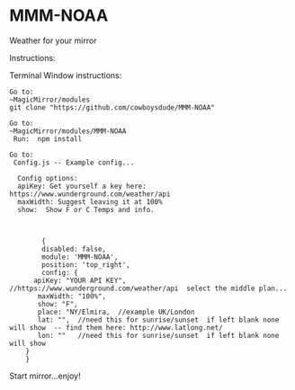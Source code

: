 # MMM-NOAA
Weather for your mirror

Instructions:

Terminal Window instructions:

    Go to:
    ~MagicMirror/modules
    git clone "https://github.com/cowboysdude/MMM-NOAA"

    Go to:
    ~MagicMirror/modules/MMM-NOAA
     Run:  npm install

    Go to:
     Config.js -- Example config...
     
      Config options:
      apiKey: Get yourself a key here:   https://www.wunderground.com/weather/api
      maxWidth: Suggest leaving it at 100%
      show:  Show F or C Temps and info. 
      
      

            {
            disabled: false,
            module: 'MMM-NOAA',
            position: 'top_right',
            config: {
		  apiKey: "YOUR API KEY",  //https://www.wunderground.com/weather/api  select the middle plan... 
		   maxWidth: "100%",
		   show: "F",
		   place: "NY/Elmira,  //example UK/London
		   lat: "",  //need this for sunrise/sunset  if left blank none will show  -- find them here: http://www.latlong.net/
		   lon: ""   //need this for sunrise/sunset  if left blank none will show
		}
		}

Start mirror...enjoy!

